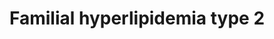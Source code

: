 ---
annotations:
- id: PW:0000013
  parent: disease pathway
  type: Pathway Ontology
  value: disease pathway
- id: DOID:1168
  parent: genetic disease
  type: Disease Ontology
  value: familial hyperlipidemia
- id: DOID:13810
  parent: genetic disease
  type: Disease Ontology
  value: familial hypercholesterolemia
- id: DOID:13809
  parent: genetic disease
  type: Disease Ontology
  value: familial combined hyperlipidemia
- id: CL:0000182
  parent: native cell
  type: Cell Type Ontology
  value: hepatocyte
authors:
- UlasBabayigit
- Fehrhart
- Egonw
- Eweitz
citedin:
- link: PMC9519890
  title: 'Tissue-specific pathway activities: A retrospective analysis in COVID-19
    patients (2022)'
communities:
- RareDiseases
description: Familial hyperlipidemias are grouped according to the Fredrickson classification.
  Type II familial hyperlipidemia is divided into 2 subtypes, IIa and IIb.  IIa is
  linked with mutations in the LDL receptor (LDLR) or genes that regulate the LDL
  uptake. Therefore, we see an increase of LDL with type IIa familial hyperlipidemia.
  IIa can be subdivided into 4 different types. FHCL1 is caused by direct mutations
  of LDLR. FCHL1 has different associated phenotypes, caused by mutations in APOA2,
  EPHX2, and GHR.  FCHL2 is caused by mutations in APOB, which acts as a ligand for
  LDLR.  FHCL3 is caused by mutations in PCSK9 which binds to LDLR to inhibit LDL
  uptake. Lastly, FHCL4 is linked with mutations in LDLRAP1, which stimulates receptor
  binding. Type IIB familial hyperlipidemia is known as familial combined hyperlipidemia.
  This type has shown an increase of both LDL and VLDL. Type IIB can be divided into
  3 subtypes. FCHL1 is caused by mutations in USF1 which plays a role in transcription.
  However, it is unclear exactly how this is linked to lipid metabolism. HYPLIP2 is
  caused by mutations in APOB, which is linked to reduced LDL. APOB is also a primary
  apolipoprotein for VLDL. Lastly, FCHL3 is linked to LPL mutations, which is mostly
  linked to hydrolyzing VLDL into IDL.
last-edited: 2025-02-25
ndex: be993211-da33-11eb-b666-0ac135e8bacf
organisms:
- Homo sapiens
redirect_from:
- /index.php/Pathway:WP5109
- /instance/WP5109
- /instance/WP5109_r136858
revision: r136858
schema-jsonld:
- '@context': https://schema.org/
  '@id': https://wikipathways.github.io/pathways/WP5109.html
  '@type': Dataset
  creator:
    '@type': Organization
    name: WikiPathways
  description: Familial hyperlipidemias are grouped according to the Fredrickson classification.
    Type II familial hyperlipidemia is divided into 2 subtypes, IIa and IIb.  IIa
    is linked with mutations in the LDL receptor (LDLR) or genes that regulate the
    LDL uptake. Therefore, we see an increase of LDL with type IIa familial hyperlipidemia.
    IIa can be subdivided into 4 different types. FHCL1 is caused by direct mutations
    of LDLR. FCHL1 has different associated phenotypes, caused by mutations in APOA2,
    EPHX2, and GHR.  FCHL2 is caused by mutations in APOB, which acts as a ligand
    for LDLR.  FHCL3 is caused by mutations in PCSK9 which binds to LDLR to inhibit
    LDL uptake. Lastly, FHCL4 is linked with mutations in LDLRAP1, which stimulates
    receptor binding. Type IIB familial hyperlipidemia is known as familial combined
    hyperlipidemia. This type has shown an increase of both LDL and VLDL. Type IIB
    can be divided into 3 subtypes. FCHL1 is caused by mutations in USF1 which plays
    a role in transcription. However, it is unclear exactly how this is linked to
    lipid metabolism. HYPLIP2 is caused by mutations in APOB, which is linked to reduced
    LDL. APOB is also a primary apolipoprotein for VLDL. Lastly, FCHL3 is linked to
    LPL mutations, which is mostly linked to hydrolyzing VLDL into IDL.
  keywords:
  - APOA1
  - APOA2
  - APOA4
  - APOB
  - CETP
  - Cholesterol
  - DHET
  - EET
  - EPHX2
  - GHR
  - GPIHBP1
  - HDL
  - IDL
  - LCAT
  - LDL
  - LDLR
  - LDLRAP1
  - LIPC
  - LPL
  - Lipoprotein
  - PCSK9
  - PLTP
  - Phospholipid
  - Triglyceride
  - USF1
  - VLDL
  license: CC0
  name: Familial hyperlipidemia type 2
seo: CreativeWork
title: Familial hyperlipidemia type 2
wpid: WP5109
---